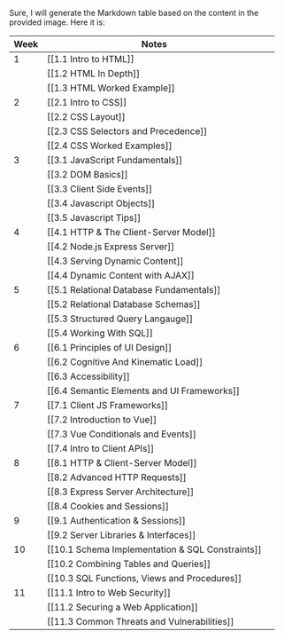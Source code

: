 Sure, I will generate the Markdown table based on the content in the provided image. Here it is:


| Week | Notes                                            |     |
| ---- | ------------------------------------------------ | --- |
| 1    | [[1.1 Intro to HTML]]                            |     |
|      | [[1.2 HTML In Depth]]                            |     |
|      | [[1.3 HTML Worked Example]]                      |     |
| 2    | [[2.1 Intro to CSS]]                             |     |
|      | [[2.2 CSS Layout]]                               |     |
|      | [[2.3 CSS Selectors and Precedence]]             |     |
|      | [[2.4 CSS Worked Examples]]                      |     |
| 3    | [[3.1 JavaScript Fundamentals]]                  |     |
|      | [[3.2 DOM Basics]]                               |     |
|      | [[3.3 Client Side Events]]                       |     |
|      | [[3.4 Javascript Objects]]                       |     |
|      | [[3.5 Javascript Tips]]                          |     |
| 4    | [[4.1 HTTP & The Client-Server Model]]           |     |
|      | [[4.2 Node.js Express Server]]                   |     |
|      | [[4.3 Serving Dynamic Content]]                  |     |
|      | [[4.4 Dynamic Content with AJAX]]                |     |
| 5    | [[5.1 Relational Database Fundamentals]]         |     |
|      | [[5.2 Relational Database Schemas]]              |     |
|      | [[5.3 Structured Query Langauge]]                |     |
|      | [[5.4 Working With SQL]]                         |     |
| 6    | [[6.1 Principles of UI Design]]                  |     |
|      | [[6.2 Cognitive And Kinematic Load]]             |     |
|      | [[6.3 Accessibility]]                            |     |
|      | [[6.4 Semantic Elements and UI Frameworks]]      |     |
| 7    | [[7.1 Client JS Frameworks]]                     |     |
|      | [[7.2 Introduction to Vue]]                      |     |
|      | [[7.3 Vue Conditionals and Events]]              |     |
|      | [[7.4 Intro to Client APIs]]                     |     |
| 8    | [[8.1 HTTP & Client-Server Model]]               |     |
|      | [[8.2 Advanced HTTP Requests]]                   |     |
|      | [[8.3 Express Server Architecture]]              |     |
|      | [[8.4 Cookies and Sessions]]                     |     |
| 9    | [[9.1 Authentication & Sessions]]                |     |
|      | [[9.2 Server Libraries & Interfaces]]            |     |
| 10   | [[10.1 Schema Implementation & SQL Constraints]] |     |
|      | [[10.2 Combining Tables and Queries]]            |     |
|      | [[10.3 SQL Functions, Views and Procedures]]     |     |
| 11   | [[11.1 Intro to Web Security]]                   |     |
|      | [[11.2 Securing a Web Application]]              |     |
|      | [[11.3 Common Threats and Vulnerabilities]]      |     |
